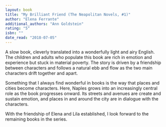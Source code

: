 ```yaml
---
layout: book
title: "My Brilliant Friend (The Neapolitan Novels, #1)"
author: "Elena Ferrante"
additional_authors: "Ann Goldstein"
rating: "5"
isbn: ""
date_read: "2018-07-05"
---
```


A slow book, cleverly translated into a wonderfully light and airy English. The children and adults who populate this book are rich in emotion and experience but stuck in material poverty. The story is driven by a friendship between characters and follows a natural ebb and flow as the two main characters drift together and apart. 

Something that I always find wonderful in books is the way that places and cities become characters. Here, Naples grows into an increasingly central role as the book progresses onward. Its streets and avenues are create and sustain emotion, and places in and around the city are in dialogue with the characters. 

With the friendship of Elena and Lila established, I look forward to the remaining books in the series.
